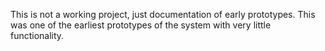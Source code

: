 This is not a working project, just documentation of early prototypes.
This was one of the earliest prototypes of the system with very little functionality.
